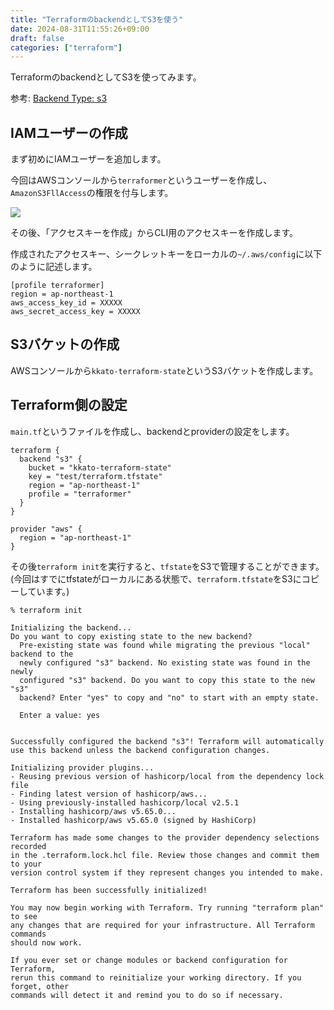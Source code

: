 ```yaml
---
title: "TerraformのbackendとしてS3を使う"
date: 2024-08-31T11:55:26+09:00
draft: false
categories: ["terraform"]
---
```


TerraformのbackendとしてS3を使ってみます。

参考: [Backend Type: s3](https://developer.hashicorp.com/terraform/language/settings/backends/s3)

## IAMユーザーの作成

まず初めにIAMユーザーを追加します。

今回はAWSコンソールから`terraformer`というユーザーを作成し、`AmazonS3FllAccess`の権限を付与します。

![](/images/terraform-s3/s3-full-access.png)

その後、「アクセスキーを作成」からCLI用のアクセスキーを作成します。

作成されたアクセスキー、シークレットキーをローカルの`~/.aws/config`に以下のように記述します。

```
[profile terraformer]
region = ap-northeast-1
aws_access_key_id = XXXXX
aws_secret_access_key = XXXXX
```

## S3バケットの作成

AWSコンソールから`kkato-terraform-state`というS3バケットを作成します。

## Terraform側の設定

`main.tf`というファイルを作成し、backendとproviderの設定をします。

```
terraform {
  backend "s3" {
    bucket = "kkato-terraform-state"
    key = "test/terraform.tfstate"
    region = "ap-northeast-1"
    profile = "terraformer"
  }
}

provider "aws" {
  region = "ap-northeast-1"
}
```

その後`terraform init`を実行すると、`tfstate`をS3で管理することができます。
(今回はすでにtfstateがローカルにある状態で、`terraform.tfstate`をS3にコピーしています。)

```
% terraform init

Initializing the backend...
Do you want to copy existing state to the new backend?
  Pre-existing state was found while migrating the previous "local" backend to the
  newly configured "s3" backend. No existing state was found in the newly
  configured "s3" backend. Do you want to copy this state to the new "s3"
  backend? Enter "yes" to copy and "no" to start with an empty state.

  Enter a value: yes


Successfully configured the backend "s3"! Terraform will automatically
use this backend unless the backend configuration changes.

Initializing provider plugins...
- Reusing previous version of hashicorp/local from the dependency lock file
- Finding latest version of hashicorp/aws...
- Using previously-installed hashicorp/local v2.5.1
- Installing hashicorp/aws v5.65.0...
- Installed hashicorp/aws v5.65.0 (signed by HashiCorp)

Terraform has made some changes to the provider dependency selections recorded
in the .terraform.lock.hcl file. Review those changes and commit them to your
version control system if they represent changes you intended to make.

Terraform has been successfully initialized!

You may now begin working with Terraform. Try running "terraform plan" to see
any changes that are required for your infrastructure. All Terraform commands
should now work.

If you ever set or change modules or backend configuration for Terraform,
rerun this command to reinitialize your working directory. If you forget, other
commands will detect it and remind you to do so if necessary.
```
